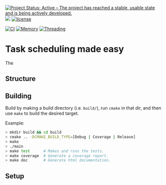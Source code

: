 [![Project Status: Active – The project has reached a stable, usable state and is being actively developed.](http://www.repostatus.org/badges/latest/active.svg)](http://www.repostatus.org/#active)
[![](https://tokei.rs/b1/github/XAMPPRocky/tokei)](https://github.com/picanumber/task_timetable)
[![license](https://img.shields.io/hexpm/l/plug)](https://github.com/picanumber/task_timetable/blob/a7b8eb6eed728255221909583d9e757b4e345a5a/LICENSE)

[![CI](https://github.com/picanumber/task_timetable/actions/workflows/ci.yml/badge.svg)](https://github.com/picanumber/task_timetable/actions/workflows/ci.yml)
[![Memory](https://github.com/picanumber/task_timetable/actions/workflows/asan.yml/badge.svg)](https://github.com/picanumber/task_timetable/actions/workflows/asan.yml)
[![Threading](https://github.com/picanumber/task_timetable/actions/workflows/tsan.yml/badge.svg)](https://github.com/picanumber/task_timetable/actions/workflows/tsan.yml)

# Task scheduling  made easy

The 

## Structure




## Building

Build by making a build directory (i.e. `build/`), run `cmake` in that dir, and then use `make` to build the desired target.

Example:

``` bash
> mkdir build && cd build
> cmake .. -DCMAKE_BUILD_TYPE=[Debug | Coverage | Release]
> make
> ./main
> make test      # Makes and runs the tests.
> make coverage  # Generate a coverage report.
> make doc       # Generate html documentation.
```

## Setup
